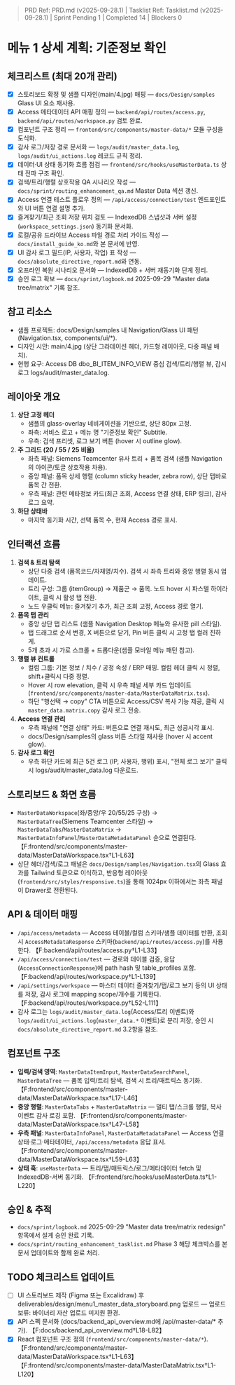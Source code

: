 > PRD Ref: PRD.md (v2025-09-28.1) | Tasklist Ref: Tasklist.md (v2025-09-28.1) | Sprint Pending 1 | Completed 14 | Blockers 0

# 메뉴 1 상세 계획: 기준정보 확인

## 체크리스트 (최대 20개 관리)
- [x] 스토리보드 확정 및 샘플 디자인(main/4.jpg) 매핑 — `docs/Design/samples` Glass UI 요소 재사용.
- [x] Access 메타데이터 API 매핑 정의 — `backend/api/routes/access.py`, `backend/api/routes/workspace.py` 검토 완료.
- [x] 컴포넌트 구조 정리 — `frontend/src/components/master-data/*` 모듈 구성을 도식화.
- [x] 감사 로그/저장 경로 문서화 — `logs/audit/master_data.log`, `logs/audit/ui_actions.log` 레코드 규칙 정리.
- [x] 데이터·UI 상태 동기화 흐름 점검 — `frontend/src/hooks/useMasterData.ts` 상태 전파 구조 확인.
- [x] 검색/트리/행렬 상호작용 QA 시나리오 작성 — `docs/sprint/routing_enhancement_qa.md` Master Data 섹션 갱신.
- [x] Access 연결 테스트 플로우 정의 — `/api/access/connection/test` 엔드포인트와 UI 버튼 연결 설명 추가.
- [x] 즐겨찾기/최근 조회 저장 위치 검토 — IndexedDB 스냅샷과 서버 설정(`workspace_settings.json`) 동기화 문서화.
- [x] 로컬/공유 드라이브 Access 파일 경로 처리 가이드 작성 — `docs/install_guide_ko.md`와 본 문서에 반영.
- [x] UI 감사 로그 필드(IP, 사용자, 작업) 표 작성 — `docs/absolute_directive_report.md`와 연동.
- [x] 오프라인 복원 시나리오 문서화 — IndexedDB + 서버 재동기화 단계 정리.
- [x] 승인 로그 확보 — `docs/sprint/logbook.md` 2025-09-29 "Master data tree/matrix" 기록 참조.

## 참고 리소스
- 샘플 프로젝트: docs/Design/samples 내 Navigation/Glass UI 패턴 (Navigation.tsx, components/ui/*).
- 디자인 시안: main/4.jpg (상단 그라데이션 헤더, 카드형 레이아웃, 다중 패널 배치).
- 현행 요구: Access DB dbo_BI_ITEM_INFO_VIEW 중심 검색/트리/행렬 뷰, 감시 로그 logs/audit/master_data.log.

## 레이아웃 개요
1. **상단 고정 헤더**
   - 샘플의 glass-overlay 네비게이션을 기반으로, 상단 80px 고정.
   - 좌측: 서비스 로고 + 메뉴 명 "기준정보 확인" Subtitle.
   - 우측: 검색 프리셋, 로그 보기 버튼 (hover 시 outline glow).
2. **주 그리드 (20 / 55 / 25 비율)**
   - 좌측 패널: Siemens Teamcenter 유사 트리 + 품목 검색 (샘플 Navigation의 아이콘/토글 상호작용 차용).
   - 중앙 패널: 품목 상세 행렬 (column sticky header, zebra row), 상단 탭바로 품목 간 전환.
   - 우측 패널: 관련 메타정보 카드(최근 조회, Access 연결 상태, ERP 링크), 감사 로그 요약.
3. **하단 상태바**
   - 마지막 동기화 시간, 선택 품목 수, 현재 Access 경로 표시.

## 인터랙션 흐름
1. **검색 & 트리 탐색**
   - 상단 다중 검색 (품목코드/자재명/치수). 검색 시 좌측 트리와 중앙 행렬 동시 업데이트.
   - 트리 구성: 그룹 (itemGroup) → 제품군 → 품목. 노드 hover 시 파스텔 하이라이트, 클릭 시 활성 탭 전환.
   - 노드 우클릭 메뉴: 즐겨찾기 추가, 최근 조회 고정, Access 경로 열기.
2. **품목 탭 관리**
   - 중앙 상단 탭 리스트 (샘플 Navigation Desktop 메뉴와 유사한 pill 스타일).
   - 탭 드래그로 순서 변경, X 버튼으로 닫기, Pin 버튼 클릭 시 고정 탭 컬러 진하게.
   - 5개 초과 시 가로 스크롤 + 드롭다운(샘플 모바일 메뉴 패턴 참고).
3. **행렬 뷰 컨트롤**
   - 컬럼 그룹: 기본 정보 / 치수 / 공정 속성 / ERP 매핑. 컬럼 헤더 클릭 시 정렬, shift+클릭시 다중 정렬.
   - Hover 시 row elevation, 클릭 시 우측 패널 세부 카드 업데이트 (`frontend/src/components/master-data/MasterDataMatrix.tsx`).
   - 하단 "행선택 → copy" CTA 버튼으로 Access/CSV 복사 기능 제공, 클릭 시 `master_data.matrix.copy` 감사 로그 전송.
4. **Access 연결 관리**
   - 우측 패널에 "연결 상태" 카드: 버튼으로 연결 재시도, 최근 성공시각 표시.
   - docs/Design/samples의 glass 버튼 스타일 재사용 (hover 시 accent glow).
5. **감사 로그 확인**
   - 우측 하단 카드에 최근 5건 로그 (IP, 사용자, 행위) 표시, "전체 로그 보기" 클릭 시 logs/audit/master_data.log 다운로드.

## 스토리보드 & 화면 흐름
- `MasterDataWorkspace`(좌/중앙/우 20/55/25 구성) → `MasterDataTree`(Siemens Teamcenter 스타일) → `MasterDataTabs`/`MasterDataMatrix` → `MasterDataInfoPanel`/`MasterDataMetadataPanel` 순으로 연결된다. 【F:frontend/src/components/master-data/MasterDataWorkspace.tsx†L1-L63】
- 상단 헤더/검색/로그 패널은 `docs/Design/samples/Navigation.tsx`의 Glass 효과를 Tailwind 토큰으로 이식하고, 반응형 레이아웃(`frontend/src/styles/responsive.ts`)을 통해 1024px 이하에서는 좌측 패널이 Drawer로 전환된다.
## API & 데이터 매핑
- `/api/access/metadata` — Access 테이블/컬럼 스키마/샘플 데이터를 반환, 조회 시 `AccessMetadataResponse` 스키마(`backend/api/routes/access.py`)를 사용한다. 【F:backend/api/routes/access.py†L1-L33】
- `/api/access/connection/test` — 경로와 테이블 검증, 응답(`AccessConnectionResponse`)에 path hash 및 table_profiles 포함. 【F:backend/api/routes/workspace.py†L1-L139】
- `/api/settings/workspace` — 마스터 데이터 즐겨찾기/탭/로그 보기 등의 UI 상태를 저장, 감사 로그에 mapping scope/개수를 기록한다. 【F:backend/api/routes/workspace.py†L52-L111】
- 감사 로그는 `logs/audit/master_data.log`(Access/트리 이벤트)와 `logs/audit/ui_actions.log`(`master_data.*` 이벤트)로 분리 저장, 승인 시 `docs/absolute_directive_report.md` 3.2항을 참조.
## 컴포넌트 구조
- **입력/검색 영역**: `MasterDataItemInput`, `MasterDataSearchPanel`, `MasterDataTree` — 품목 입력/트리 탐색, 검색 시 트리/매트릭스 동기화. 【F:frontend/src/components/master-data/MasterDataWorkspace.tsx†L17-L46】
- **중앙 행렬**: `MasterDataTabs` + `MasterDataMatrix` — 멀티 탭/스크롤 행렬, 복사 이벤트 감사 로깅 포함. 【F:frontend/src/components/master-data/MasterDataWorkspace.tsx†L47-L58】
- **우측 패널**: `MasterDataInfoPanel`, `MasterDataMetadataPanel` — Access 연결 상태·로그·메타데이터, `/api/access/metadata` 응답 표시. 【F:frontend/src/components/master-data/MasterDataWorkspace.tsx†L59-L63】
- **상태 훅**: `useMasterData` — 트리/탭/매트릭스/로그/메타데이터 fetch 및 IndexedDB-서버 동기화. 【F:frontend/src/hooks/useMasterData.ts†L1-L220】
## 승인 & 추적
- `docs/sprint/logbook.md` 2025-09-29 "Master data tree/matrix redesign" 항목에서 설계 승인 완료 기록.
- `docs/sprint/routing_enhancement_tasklist.md` Phase 3 해당 체크박스를 본 문서 업데이트와 함께 완료 처리.

## TODO 체크리스트 업데이트
- [ ] UI 스토리보드 제작 (Figma 또는 Excalidraw) 후 deliverables/design/menu1_master_data_storyboard.png 업로드 — 업로드 보류: 바이너리 자산 업로드 미지원 환경.
- [x] API 스펙 문서화 (docs/backend_api_overview.md에 /api/master-data/* 추가). 【F:docs/backend_api_overview.md†L18-L82】
- [x] React 컴포넌트 구조 정의 (`frontend/src/components/master-data/*`). 【F:frontend/src/components/master-data/MasterDataWorkspace.tsx†L1-L63】【F:frontend/src/components/master-data/MasterDataMatrix.tsx†L1-L120】
